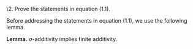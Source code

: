 \2. Prove the statements in equation (1.1).

Before addressing the statements in equation (1.1), we use the following lemma.

**Lemma.** $\sigma$-additivity implies finite additivity.
